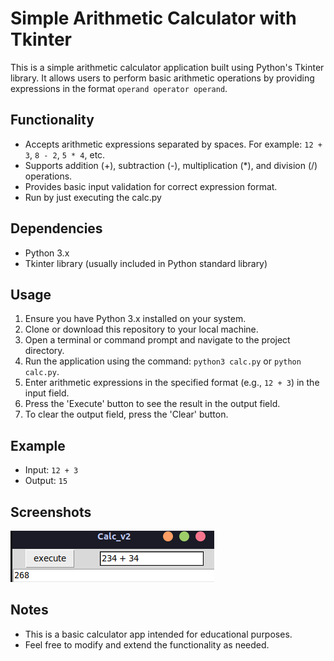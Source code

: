 # Simple Arithmetic Calculator with Tkinter

This is a simple arithmetic calculator application built using Python's Tkinter library. It allows users to perform basic arithmetic operations by providing expressions in the format `operand operator operand`.

## Functionality

- Accepts arithmetic expressions separated by spaces. For example: `12 + 3`, `8 - 2`, `5 * 4`, etc.
- Supports addition (+), subtraction (-), multiplication (*), and division (/) operations.
- Provides basic input validation for correct expression format.
- Run by just executing the calc.py

## Dependencies

- Python 3.x
- Tkinter library (usually included in Python standard library)

## Usage

1. Ensure you have Python 3.x installed on your system.
2. Clone or download this repository to your local machine.
3. Open a terminal or command prompt and navigate to the project directory.
4. Run the application using the command: `python3 calc.py` or `python calc.py`.
5. Enter arithmetic expressions in the specified format (e.g., `12 + 3`) in the input field.
6. Press the 'Execute' button to see the result in the output field.
7. To clear the output field, press the 'Clear' button.

## Example

- Input: `12 + 3`
- Output: `15`

## Screenshots

![App Screenshot](/images/screenshot.png)

## Notes

- This is a basic calculator app intended for educational purposes.
- Feel free to modify and extend the functionality as needed.
